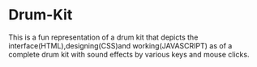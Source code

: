 # Drum-Kit
This is a fun representation of a drum kit that depicts the interface(HTML),designing(CSS)and working(JAVASCRIPT) as of a complete drum kit with sound effects by various keys and mouse clicks.
